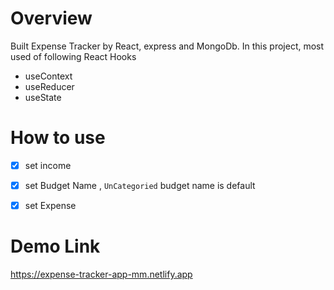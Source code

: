 # Overview
Built Expense Tracker by React, express and MongoDb.
In this project, most used of following React Hooks
- useContext
- useReducer
- useState

# How to use

- [x] set income 
- [x] set Budget Name , `UnCategoried` budget name is default
- [x] set Expense


# Demo Link
https://expense-tracker-app-mm.netlify.app
